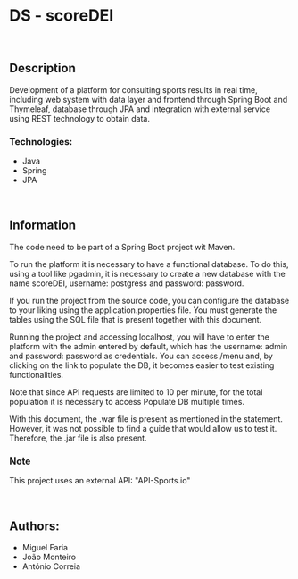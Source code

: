 # DS - scoreDEI

<br>

## Description
Development of a platform for consulting sports results in real time, including web system with data layer and frontend through Spring Boot and Thymeleaf, database through JPA and integration with external service using REST technology to obtain data.

### Technologies:
- Java
- Spring
- JPA

<br>

## Information
The code need to be part of a Spring Boot project wit Maven.

To run the platform it is necessary to have a functional database. To do this, using a tool like pgadmin, it is necessary to create a new database with the name scoreDEI, username: postgress and password: password.

If you run the project from the source code, you can configure the database to your liking using the application.properties file. You must generate the tables using the SQL file that is present together with this document.

Running the project and accessing localhost, you will have to enter the platform with the admin entered by default, which has the username: admin and password: password as credentials. You can access /menu and, by clicking on the link to populate the DB, it becomes easier to test existing functionalities.

Note that since API requests are limited to 10 per minute, for the total population it is necessary to access Populate DB multiple times.

With this document, the .war file is present as mentioned in the statement. However, it was not possible to find a guide that would allow us to test it. Therefore, the .jar file is also present.

### Note
This project uses an external API: "API-Sports.io"

<br>

## Authors: 
- Miguel Faria
- João Monteiro
- António Correia